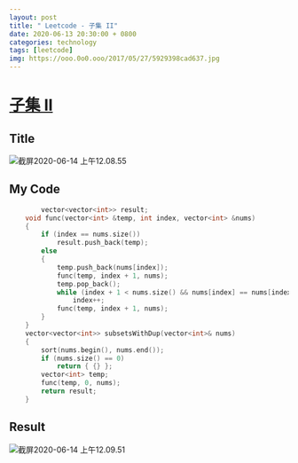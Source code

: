 ```yaml
---
layout: post
title: " Leetcode - 子集 II"
date: 2020-06-13 20:30:00 + 0800
categories: technology
tags: [leetcode]
img: https://ooo.0o0.ooo/2017/05/27/5929398cad637.jpg
---
```

# [子集 II](https://leetcode-cn.com/problems/subsets-ii/)

## Title

![截屏2020-06-14 上午12.08.55](https://tva1.sinaimg.cn/large/007S8ZIlly1gfr42uh5h6j310s0n076c.jpg)

## My Code

```c++
		vector<vector<int>> result;
    void func(vector<int> &temp, int index, vector<int> &nums)
    {
        if (index == nums.size())
            result.push_back(temp);
        else
        {
            temp.push_back(nums[index]);
            func(temp, index + 1, nums);
            temp.pop_back();
            while (index + 1 < nums.size() && nums[index] == nums[index + 1])//除重
                index++;
            func(temp, index + 1, nums);
        }
    }
    vector<vector<int>> subsetsWithDup(vector<int>& nums)
    {
        sort(nums.begin(), nums.end());
        if (nums.size() == 0)
            return { {} };
        vector<int> temp;
        func(temp, 0, nums);
        return result;
    }
```

## Result

![截屏2020-06-14 上午12.09.51](https://tva1.sinaimg.cn/large/007S8ZIlly1gfr43txrhrj30ya0a03zm.jpg)

